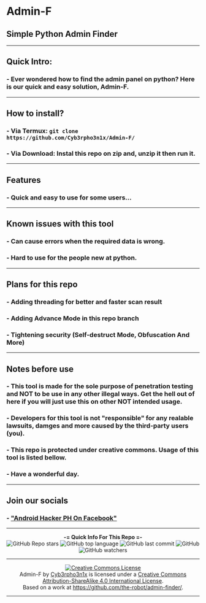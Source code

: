 # Admin-F
## Simple Python Admin Finder

---

## Quick Intro:

### - Ever wondered how to find the admin panel on python? Here is our quick and easy solution, Admin-F.

---

## How to install?

### - Via Termux: `git clone https://github.com/Cyb3rpho3n1x/Admin-F/` 
### - Via Download: Instal this repo on zip and, unzip it then run it.

---

## Features

### - Quick and easy to use for some users...

---

## Known issues with this tool

### - Can cause errors when the required data is wrong.
### - Hard to use for the people new at python.

---

## Plans for this repo

### - Adding threading for better and faster scan result
### - Adding Advance Mode in this repo branch
### - Tightening security (Self-destruct Mode, Obfuscation And More)

---

## Notes before use

### - This tool is made for the sole purpose of penetration testing and NOT to be use in any other illegal ways. Get the hell out of here if you will just use this on other NOT intended usage.
### - Developers for this tool is not "responsible" for any realable lawsuits, damges and more caused by the third-party users (you). 
### - This repo is protected under creative commons. Usage of this tool is listed bellow.
### - Have a wonderful day.

---

## Join our socials

### - ["Android Hacker PH On Facebook"](https://www.facebook.com/groups/1778790372291663)

---

<p align="center"> 
    <b>-= Quick Info For This Repo =-</b><br>
    <img alt="GitHub Repo stars" src="https://img.shields.io/github/stars/Cyb3rpho3n1x/Admin-F?style=social">
    <img alt="GitHub top language" src="https://img.shields.io/github/languages/top/Cyb3rpho3n1x/Admin-F">
    <img alt="GitHub last commit" src="https://img.shields.io/github/last-commit/Cyb3rpho3n1x/Admin-F">
    <img alt="GitHub" src="https://img.shields.io/github/license/Cyb3rpho3n1x/Admin-F">
    <img alt="GitHub watchers" src="https://img.shields.io/github/watchers/Cyb3rpho3n1x/Admin-F?style=social">
</p>

---

<p align="center"> <a rel="license" href="http://creativecommons.org/licenses/by-sa/4.0/"><img alt="Creative Commons License" style="border-width:0" src="https://i.creativecommons.org/l/by-sa/4.0/88x31.png" /></a><br /><span xmlns:dct="http://purl.org/dc/terms/" property="dct:title">Admin-F</span> by <a xmlns:cc="http://creativecommons.org/ns#" href="https://github.com/Cyb3rpho3n1x/Admin-F/" property="cc:attributionName" rel="cc:attributionURL">Cyb3rpho3n1x</a> is licensed under a <a rel="license" href="http://creativecommons.org/licenses/by-sa/4.0/">Creative Commons Attribution-ShareAlike 4.0 International License</a>.<br />Based on a work at <a xmlns:dct="http://purl.org/dc/terms/" href="https://raw.githubusercontent.com/the-robot/admin-finder/master/wordlist.txt" rel="dct:source">https://github.com/the-robot/admin-finder/</a>.</p>

---
